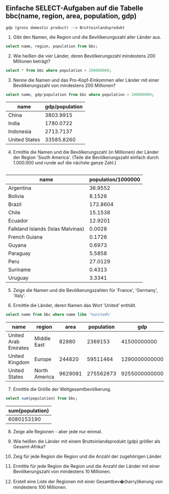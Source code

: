 
Einfache SELECT-Aufgaben auf die Tabelle bbc(name, region, area, population, gdp)
---------------------------------------------------------------------------------
    gdp (gross domestic product) --> Bruttoinlandsprodukt

1) Gibt den Namen, die Region und die Bevölkerungszahl aller Länder aus.
~~~sql
select name, region, population from bbc;
~~~
2) Wie heißen die vier Länder, deren Bevölkerungszahl mindestens 200 Millionen beträgt?
~~~sql
select * from bbc where population > 200000000;
~~~
3) Nenne die Namen und das Pro-Kopf-Einkommen aller Länder mit einer Bevölkerungszahl
   von mindestens 200 Millionen?
~~~sql
select name, gdp/population from bbc where population > 200000000;
~~~
| name          | gdp/population |
| ------------- | -------------- |
| China         | 3803.9915      |
| India         | 1780.0722      |
| Indonesia     | 2713.7137      |
| United States | 33585.8260     |

4) Ermittle die Namen und die Bevölkerungszahl (in Millionen) der Länder der
   Region 'South America'.
   (Teile die Bevölkerungszahl einfach durch 1.000.000 und runde auf die nächste ganze Zahl.)
   ~~~sql
   ~~~
| name                              | population/1000000 |  
| --------------------------------- | ------------------ |  
| Argentina                         | 36.9552            |     
| Bolivia                           | 8.1526             |     
| Brazil                            | 172.8604           |     
| Chile                             | 15.1538            |     
| Ecuador                           | 12.9201            |     
| Falkland Islands (Islas Malvinas) | 0.0028             |     
| French Guiana                     | 0.1726             |     
| Guyana                            | 0.6973             |     
| Paraguay                          | 5.5858             |     
| Peru                              | 27.0129            |     
| Suriname                          | 0.4313             |    
| Uruguay                           | 3.3341             |    
   
5) Zeige die Namen und die Bevölkerungszahlen für 'France', 'Germany', 'Italy'.

6) Ermittle die Länder, deren Namen das Wort 'United' enthält.
~~~sql
select name from bbc where name like '%united%'
~~~

| name                 | region        | area    | population | gdp           |
| -------------------- | ------------- | ------- | ---------- | ------------- |
| United Arab Emirates | Middle East   | 82880   | 2369153    | 41500000000   |
| United Kingdom       | Europe        | 244820  | 59511464   | 1290000000000 |
| United States        | North America | 9629091 | 275562673  | 9255000000000 |

7) Ermittle die Größe der Weltgesamtbevölkerung.
~~~sql
select sum(population) from bbc;
~~~

| sum(population) |
| --------------- |
|      6080153190 |


8) Zeige alle Regionen - aber jede nur einmal.

9) Wie heißen die Länder mit einem Bruttoinlandsprodukt (gdp) größer als Gesamt-Afrika?

10) Zeig für jede Region die Region und die Anzahl der zugehörigen Länder.

11) Ermittle für jede Region die Region und die Anzahl der Länder mit einer
    Bevölkerungszahl von mindestens 10 Millionen.
    
12) Erstell eine Liste der Regionen mit einer Gesamtbev�(harry)lkerung von mindestens 100 Millionen.